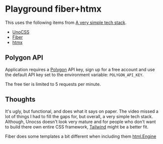 # Playground fiber+htmx

This uses the following items from [A very simple tech stack](https://www.youtube.com/watch?v=huMTT5Pb8b8).

* [UnoCSS](https://unocss.dev/)
* [Fiber](https://github.com/gofiber/fiber)
* [htmx](https://htmx.org/)

## Polygon API

Application requires a [Polygon](https://polygon.io/docs/stocks/getting-started) API key, sign up for a free account and use the default API key set to 
the environment variable: `POLYGON_API_KEY`.

The free tier is limited to 5 requests per minute.

## Thoughts

It's ugly, but functional, and does what it says on paper. The video missed a lot of things I had to fill the gaps for, but overall, a very simple tech stack. Although, Unocss doesn't look very mature and for people who don't want to build there own entire CSS framework, [Tailwind](https://tailwindcss.com/) might be a better fit.

Fiber does some templates a bit different when including them [html.Engine](https://docs.gofiber.io/template/html/)

